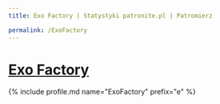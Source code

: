 ```yaml
---
title: Exo Factory | Statystyki patronite.pl | Patromierz

permalink: /ExoFactory
---
```


# [Exo Factory](https://patronite.pl/ExoFactory)

{% include profile.md name="ExoFactory" prefix="e" %}
